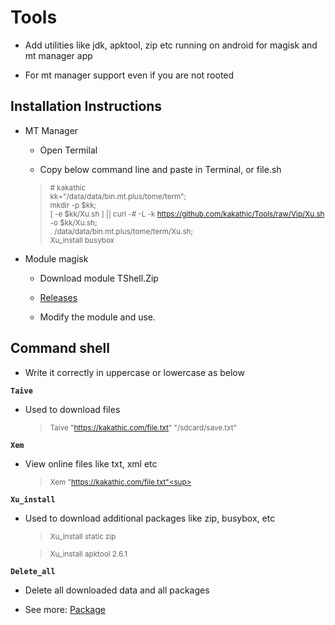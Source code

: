 # Tools

- Add utilities like jdk, apktool, zip etc running on android for magisk and mt manager app

- For mt manager support even if you are not rooted

**Installation Instructions**
---

- MT Manager

  - Open Termilal

  - Copy below command line and paste in Terminal, or file.sh

  > <sup># kakathic<br/>kk="/data/data/bin.mt.plus/tome/term";<br/>mkdir -p $kk;<br/>[ -e $kk/Xu.sh ] || curl -# -L -k https://github.com/kakathic/Tools/raw/Vip/Xu.sh -o $kk/Xu.sh;<br/>. /data/data/bin.mt.plus/tome/term/Xu.sh;<br/>Xu_install busybox<br/></sup>

- Module magisk

  - Download module TShell.Zip

  - [Releases](https://github.com/kakathic/Tools/releases)

  - Modify the module and use.

**Command shell**
---

- Write it correctly in uppercase or lowercase as below 

**`Taive`**

- Used to download files

  > <sup>Taive "https://kakathic.com/file.txt" "/sdcard/save.txt"<sup>

**`Xem`**

- View online files like txt, xml etc

  > <sup>Xem "https://kakathic.com/file.txt"<sup>

**`Xu_install`**

- Used to download additional packages like zip, busybox, etc

  > <sup>Xu_install static zip<sup>

  > <sup>Xu_install apktool 2.6.1<sup>

**`Delete_all`**

- Delete all downloaded data and all packages 

- See more: [Package](List.md)
